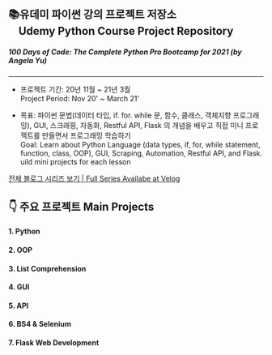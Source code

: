 ## 📚유데미 파이썬 강의 프로젝트 저장소<br> &nbsp; &nbsp; Udemy Python Course Project Repository 
##### 100 Days of Code: The Complete Python Pro Bootcamp for 2021 (by Angela Yu)

------

- 프로젝트 기간: 20년 11월 ~ 21년 3월
<br>Project Period: Nov 20' ~ March 21'

- 목표: 파이썬 문법(데이터 타입, if. for. while 문, 함수, 클래스, 객체지향 프로그래밍), GUI, 스크래핑, 자동화, Restful API, Flask 의 개념을 배우고 직접 미니 프로젝트를 만들면서 프로그래밍 학습하기
<br> Goal: Learn about Python Language (data types, if, for, while statement, function, class, OOP), GUI, Scraping, Automation, Restful API, and Flask. uild mini projects for each lesson 

[전체 블로그 시리즈 보기 | Full Series Availabe at Velog](https://velog.io/@daylee/series/Udemy-Python-Course)

## &#128071; 주요 프로젝트 Main Projects
#### 1. Python
#### 2. OOP
#### 3. List Comprehension
#### 4. GUI
#### 5. API
#### 6. BS4 & Selenium
#### 7. Flask Web Development




